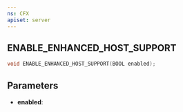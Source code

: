 ```yaml
---
ns: CFX
apiset: server
---
```

## ENABLE_ENHANCED_HOST_SUPPORT

```c
void ENABLE_ENHANCED_HOST_SUPPORT(BOOL enabled);
```


## Parameters
* **enabled**: 

